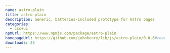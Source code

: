 ```yaml
---
name: astro-plain
title: astro-plain
description: Generic, batteries-included prototype for Astro pages
categories:
  - css+ui
npmUrl: https://www.npmjs.com/package/astro-plain
homepageUrl: https://github.com/johnhenry/lib/js/astro-plain/0.0.6#readme
downloads: 25
---
```

